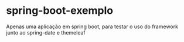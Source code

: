 # spring-boot-exemplo
Apenas uma aplicação em spring boot, para testar o uso do framework junto ao spring-date e themeleaf
